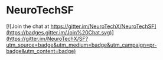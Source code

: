 # NeuroTechSF

[![Join the chat at https://gitter.im/NeuroTechX/NeuroTechSF](https://badges.gitter.im/Join%20Chat.svg)](https://gitter.im/NeuroTechX/SF?utm_source=badge&utm_medium=badge&utm_campaign=pr-badge&utm_content=badge)
